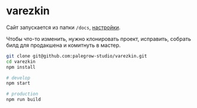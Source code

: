 # varezkin

Сайт запускается из папки `/docs`, [настройки](https://github.com/palegrow-studio/varezkin/settings).

Чтобы что-то изменить, нужно клонировать проект, исправить, собрать билд для продакшена и комитнуть в мастер.

```sh
git clone git@github.com:palegrow-studio/varezkin.git
cd varezkin
npm install

# develop
npm start

# production
npm run build
```

